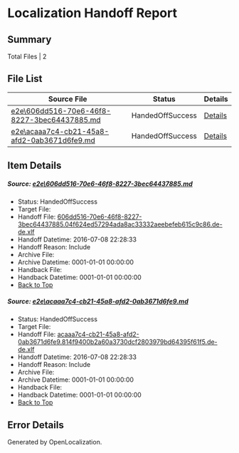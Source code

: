 # <a name='report-top'></a> Localization Handoff Report

## Summary
 Total Files | 2

## File List
 Source File | Status | Details 
 ----------- | ------ | ------- 
 [e2e\606dd516-70e6-46f8-8227-3bec64437885.md](https://github.com/OpenLocalizationTestOrg/oltest/blob/f82d50a5c48d09d4dd4d528e73f57847c1784539/e2e/606dd516-70e6-46f8-8227-3bec64437885.md) | HandedOffSuccess | [Details](#48646069941daf4a14e91a5989997c173f722aec2)
 [e2e\acaaa7c4-cb21-45a8-afd2-0ab3671d6fe9.md](https://github.com/OpenLocalizationTestOrg/oltest/blob/f82d50a5c48d09d4dd4d528e73f57847c1784539/e2e/acaaa7c4-cb21-45a8-afd2-0ab3671d6fe9.md) | HandedOffSuccess | [Details](#e7b7dd70e914483365fe60b4d279e581fb0eff543)

## Item Details
##### <a name='48646069941daf4a14e91a5989997c173f722aec2'></a> Source: [e2e\606dd516-70e6-46f8-8227-3bec64437885.md](https://github.com/OpenLocalizationTestOrg/oltest/blob/f82d50a5c48d09d4dd4d528e73f57847c1784539/e2e/606dd516-70e6-46f8-8227-3bec64437885.md)
* Status: HandedOffSuccess
* Target File: 
* Handoff File: [606dd516-70e6-46f8-8227-3bec64437885.04f624ed57294ada8ac33332aeebefeb615c9c86.de-de.xlf](https://github.com/OpenLocalizationTestOrg/olhandoff-e2e/blob/c75f57e6ecc023a69346ab7b6e760304f51e81e3/ol-handoff/OpenLocalizationTestOrg/oltest-dede-fly/ci/ht/606dd516-70e6-46f8-8227-3bec64437885.04f624ed57294ada8ac33332aeebefeb615c9c86.de-de.xlf)
* Handoff Datetime: 2016-07-08 22:28:33
* Handoff Reason: Include
* Archive File: 
* Archive Datetime: 0001-01-01 00:00:00
* Handback File: 
* Handback Datetime: 0001-01-01 00:00:00
* [Back to Top](#report-top)

##### <a name='e7b7dd70e914483365fe60b4d279e581fb0eff543'></a> Source: [e2e\acaaa7c4-cb21-45a8-afd2-0ab3671d6fe9.md](https://github.com/OpenLocalizationTestOrg/oltest/blob/f82d50a5c48d09d4dd4d528e73f57847c1784539/e2e/acaaa7c4-cb21-45a8-afd2-0ab3671d6fe9.md)
* Status: HandedOffSuccess
* Target File: 
* Handoff File: [acaaa7c4-cb21-45a8-afd2-0ab3671d6fe9.814f9400b2a60a3730dcf2803979bd64395f61f5.de-de.xlf](https://github.com/OpenLocalizationTestOrg/olhandoff-e2e/blob/c75f57e6ecc023a69346ab7b6e760304f51e81e3/ol-handoff/OpenLocalizationTestOrg/oltest-dede-fly/ci/ht/acaaa7c4-cb21-45a8-afd2-0ab3671d6fe9.814f9400b2a60a3730dcf2803979bd64395f61f5.de-de.xlf)
* Handoff Datetime: 2016-07-08 22:28:33
* Handoff Reason: Include
* Archive File: 
* Archive Datetime: 0001-01-01 00:00:00
* Handback File: 
* Handback Datetime: 0001-01-01 00:00:00
* [Back to Top](#report-top)


## Error Details

Generated by OpenLocalization.
